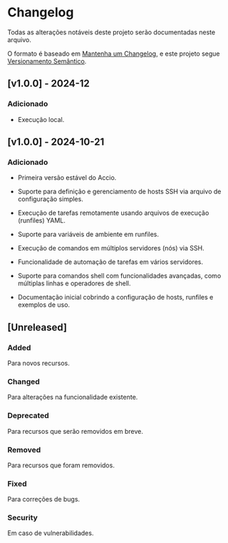 # Changelog

Todas as alterações notáveis deste projeto serão documentadas neste arquivo.

O formato é baseado em [Mantenha um Changelog](https://keepachangelog.com/pt-BR/1.1.0/), e este projeto segue [Versionamento Semântico](https://semver.org/lang/pt-BR/).

## [v1.0.0] - 2024-12

### Adicionado

- Execução local.

## [v1.0.0] - 2024-10-21

### Adicionado


- Primeira versão estável do Accio.

- Suporte para definição e gerenciamento de hosts SSH via arquivo de configuração simples.

- Execução de tarefas remotamente usando arquivos de execução (runfiles) YAML.

- Suporte para variáveis de ambiente em runfiles.

- Execução de comandos em múltiplos servidores (nós) via SSH.

- Funcionalidade de automação de tarefas em vários servidores.

- Suporte para comandos shell com funcionalidades avançadas, como múltiplas linhas e operadores de shell.

- Documentação inicial cobrindo a configuração de hosts, runfiles e exemplos de uso.

## [Unreleased]

### Added

Para novos recursos.

### Changed

Para alterações na funcionalidade existente.

### Deprecated

Para recursos que serão removidos em breve.

### Removed

Para recursos que foram removidos.

### Fixed

Para correções de bugs.

### Security

Em caso de vulnerabilidades.
